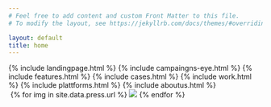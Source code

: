 ```yaml
---
# Feel free to add content and custom Front Matter to this file.
# To modify the layout, see https://jekyllrb.com/docs/themes/#overriding-theme-defaults

layout: default
title: home
---
```

<div id="home">
  {% include landingpage.html %}
  {% include campaingns-eye.html %}
  {% include features.html %}
  {% include cases.html %}
  {% include work.html %}
  {% include plattforms.html %}
  {% include aboutus.html %}
  <div id="press">
    <img src="">
  {% for img in site.data.press.url %}
    <img src="{{site.cloud_host}}h_180,c_fill/{{img}}">
  {% endfor %}
  </div>
</div>